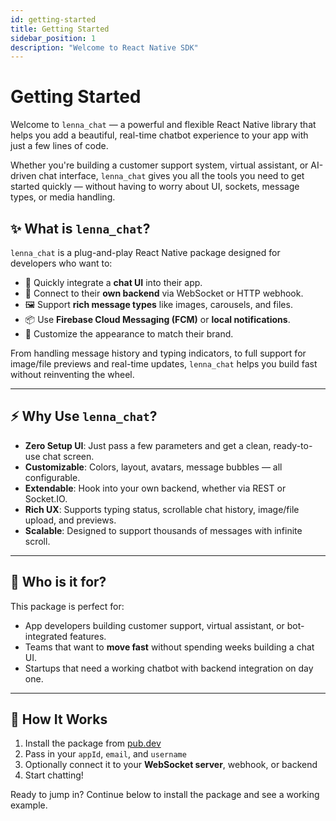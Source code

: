```yaml
---
id: getting-started
title: Getting Started
sidebar_position: 1
description: "Welcome to React Native SDK"
---
```


# Getting Started

Welcome to `lenna_chat` — a powerful and flexible React Native library that helps you add a beautiful, real-time chatbot experience to your app with just a few lines of code.

Whether you're building a customer support system, virtual assistant, or AI-driven chat interface, `lenna_chat` gives you all the tools you need to get started quickly — without having to worry about UI, sockets, message types, or media handling.

## ✨ What is `lenna_chat`?

`lenna_chat` is a plug-and-play React Native package designed for developers who want to:

- 🚀 Quickly integrate a **chat UI** into their app.
- 🔌 Connect to their **own backend** via WebSocket or HTTP webhook.
- 🖼️ Support **rich message types** like images, carousels, and files.
- 📦 Use **Firebase Cloud Messaging (FCM)** or **local notifications**.
- 🎨 Customize the appearance to match their brand.

From handling message history and typing indicators, to full support for image/file previews and real-time updates, `lenna_chat` helps you build fast without reinventing the wheel.

---

## ⚡️ Why Use `lenna_chat`?

- **Zero Setup UI**: Just pass a few parameters and get a clean, ready-to-use chat screen.
- **Customizable**: Colors, layout, avatars, message bubbles — all configurable.
- **Extendable**: Hook into your own backend, whether via REST or Socket.IO.
- **Rich UX**: Supports typing status, scrollable chat history, image/file upload, and previews.
- **Scalable**: Designed to support thousands of messages with infinite scroll.

---

## 🧠 Who is it for?

This package is perfect for:

- App developers building customer support, virtual assistant, or bot-integrated features.
- Teams that want to **move fast** without spending weeks building a chat UI.
- Startups that need a working chatbot with backend integration on day one.

---

## 🔧 How It Works

1. Install the package from [pub.dev](https://pub.dev/packages/lenna_chat)
2. Pass in your `appId`, `email`, and `username`
3. Optionally connect it to your **WebSocket server**, webhook, or backend
4. Start chatting!

Ready to jump in? Continue below to install the package and see a working example.
